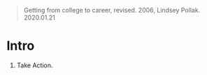 > Getting from college to career, revised.  2006, Lindsey Pollak. 
> 2020.01.21

# Intro
1. Take Action.
<!--stackedit_data:
eyJoaXN0b3J5IjpbLTMyMTM0NjE0Miw3ODY1NTA1NzZdfQ==
-->